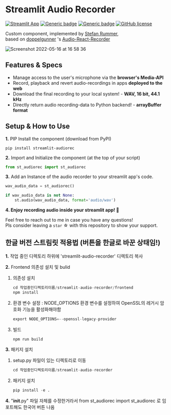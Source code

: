 # Streamlit Audio Recorder

[![Streamlit App](https://static.streamlit.io/badges/streamlit_badge_black_white.svg)](https://audiorecorder.streamlit.app/)
[![Generic badge](https://img.shields.io/badge/PyPI-pip_install_streamlit--audiorec-black.svg)](https://pypi.org/project/streamlit-audiorec/)
[![Generic badge](https://img.shields.io/badge/Package-v0.1.3-blue.svg)](https://pypi.org/project/streamlit-audiorec/)
[![GitHub license](https://img.shields.io/badge/Licence-MIT-gr.svg)](https://github.com/stefanrmmr/streamlit-audio-recorder/blob/main/LICENCE)


Custom component, implemented by [Stefan Rummer](https://www.linkedin.com/in/stefanrmmr/), <br/>
based on [doppelgunner](https://github.com/doppelgunner/audio-react-recorder/) 's [Audio-React-Recorder](https://www.npmjs.com/package/audio-react-recorder/) <br/>


![Screenshot 2022-05-16 at 16 58 36](https://user-images.githubusercontent.com/82606558/168626886-de128ffa-a3fe-422f-a748-395c29fa42f9.png) <br/>

## Features & Specs
- Manage access to the user's microphone via the **browser's Media-API**
- Record, playback and revert audio-recordings in apps **deployed to the web**
- Download the final recording to your local system! - **WAV, 16 bit, 44.1 kHz**
- Directly return audio recording-data to Python backend! - **arrayBuffer format**<br>

## Setup & How to Use
**1.** PIP Install the component (download from PyPI)
```
pip install streamlit-audiorec
```
**2.** Import and Initialize the component (at the top of your script)
```python
from st_audiorec import st_audiorec
```
**3.** Add an Instance of the audio recorder to your streamlit app's code.
```python 
wav_audio_data = st_audiorec()

if wav_audio_data is not None:
    st.audio(wav_audio_data, format='audio/wav')
```
**4. Enjoy recording audio inside your streamlit app! 🎈**

Feel free to reach out to me in case you have any questions! <br>
Pls consider leaving a `star` ☆ with this repository to show your support.

## 한글 버전 스트림릿 적용법 (버튼을 한글로 바꾼 상태임!)
**1.** 작업 중인 디렉토리 하위에 'streamlit-audio-recorder' 디렉토리 복사

**2.** Frontend 의존성 설치 및 bulid
 1) 의존성 설치
    ```python
    cd 작업중인디렉토리이름/streamlit-audio-recorder/frontend
    npm install
    ```
 2) 환경 변수 설정 :  NODE_OPTIONS 환경 변수를 설정하여 OpenSSL의 레거시 암호화 기능을 활성화해야함
    ```python
    export NODE_OPTIONS=--openssl-legacy-provider
    ```
 3) 빌드
     ```python
    npm run build
    ```

**3.** 패키지 설치
 1) setup.py 파일이 있는 디렉토리로 이동
    ```python
    cd 작업중인디렉토리이름/streamlit-audio-recorder
    ```
 2) 패키지 설치
    ```python
    pip install -e .
    ```

**4.** "__init__.py" 파일 자체를 수정한거라서 from st_audiorec import st_audiorec 로 임포트해도 한국어 버튼 나옴
 
